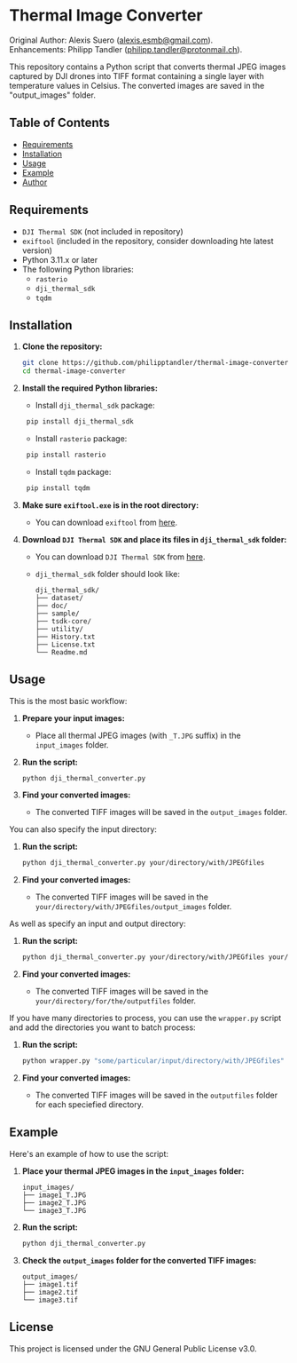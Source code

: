 # Thermal Image Converter
Original Author: Alexis Suero (alexis.esmb@gmail.com).  
Enhancements: Philipp Tandler (philipp.tandler@protonmail.ch).

This repository contains a Python script that converts thermal JPEG images captured by DJI drones into TIFF format containing a single layer with temperature values in Celsius. The converted images are saved in the "output_images" folder.

## Table of Contents
- [Requirements](#requirements)
- [Installation](#installation)
- [Usage](#usage)
- [Example](#example)
- [Author](#author)

## Requirements
- `DJI Thermal SDK` (not included in repository)
- `exiftool` (included in the repository, consider downloading hte latest version)
- Python 3.11.x or later
- The following Python libraries:
  - `rasterio`
  - `dji_thermal_sdk`
  - `tqdm`

## Installation
1. **Clone the repository:**

    ```sh
    git clone https://github.com/philipptandler/thermal-image-converter.git
    cd thermal-image-converter
    ```
    
2. **Install the required Python libraries:**

   - Install `dji_thermal_sdk` package:
   ```sh
    pip install dji_thermal_sdk
   ```

   - Install `rasterio` package:
   ```sh
    pip install rasterio
   ```

    - Install `tqdm` package:
   ```sh
    pip install tqdm
   ```

3. **Make sure `exiftool.exe` is in the root directory:**
    - You can download `exiftool` from [here](https://exiftool.org/).

4. **Download `DJI Thermal SDK` and place its files in `dji_thermal_sdk` folder:**
    - You can download `DJI Thermal SDK` from [here](https://www.dji.com/global/downloads/softwares/dji-thermal-sdk).

    - `dji_thermal_sdk` folder should look like:
      ```
      dji_thermal_sdk/
      ├── dataset/
      ├── doc/
      ├── sample/
      ├── tsdk-core/
      ├── utility/
      ├── History.txt
      ├── License.txt
      └── Readme.md
      ```

## Usage
This is the most basic workflow:
1. **Prepare your input images:**
    - Place all thermal JPEG images (with `_T.JPG` suffix) in the `input_images` folder.

2. **Run the script:**
    ```sh
    python dji_thermal_converter.py
    ```

3. **Find your converted images:**
    - The converted TIFF images will be saved in the `output_images` folder.

You can also specify the input directory:
1. **Run the script:**
    ```sh
    python dji_thermal_converter.py your/directory/with/JPEGfiles
    ```

2. **Find your converted images:**
    - The converted TIFF images will be saved in the `your/directory/with/JPEGfiles/output_images` folder.

As well as specify an input and output directory:
1. **Run the script:**
    ```sh
    python dji_thermal_converter.py your/directory/with/JPEGfiles your/directory/for/the/outputfiles
    ```

2. **Find your converted images:**
    - The converted TIFF images will be saved in the `your/directory/for/the/outputfiles` folder.

If you have many directories to process, you can use the `wrapper.py` script and add the directories you want to batch process:
1. **Run the script:**
    ```sh
    python wrapper.py "some/particular/input/directory/with/JPEGfiles" "some/other/input/directory/with/JPEGfiles" "some/third/input/directory/with/JPEGfiles"
    ```

2. **Find your converted images:**
    - The converted TIFF images will be saved in the `outputfiles` folder for each speciefied directory.

## Example
Here's an example of how to use the script:
1. **Place your thermal JPEG images in the `input_images` folder:**
    ```
    input_images/
    ├── image1_T.JPG
    ├── image2_T.JPG
    └── image3_T.JPG
    ```

2. **Run the script:**
    ```sh
    python dji_thermal_converter.py
    ```

3. **Check the `output_images` folder for the converted TIFF images:**
    ```
    output_images/
    ├── image1.tif
    ├── image2.tif
    └── image3.tif
    ```

## License
This project is licensed under the GNU General Public License v3.0.
